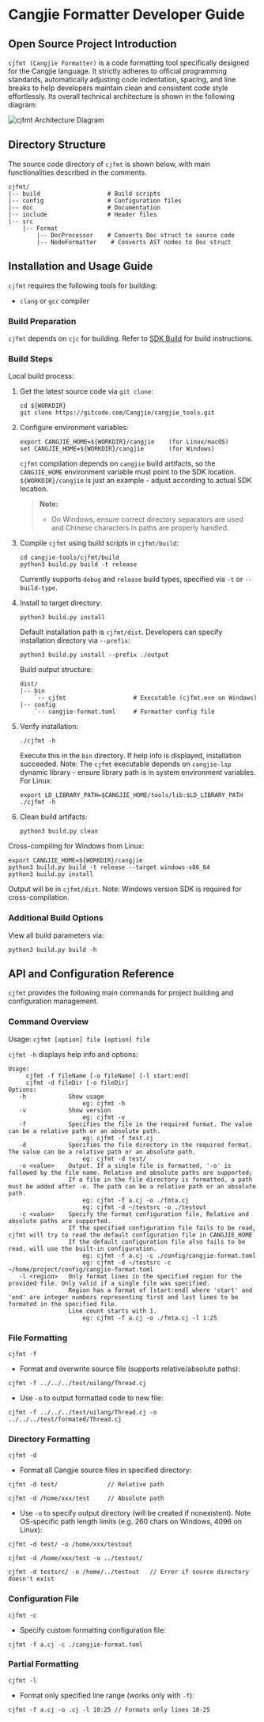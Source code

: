 # Cangjie Formatter Developer Guide

## Open Source Project Introduction

`cjfmt (Cangjie Formatter)` is a code formatting tool specifically designed for the Cangjie language. It strictly adheres to official programming standards, automatically adjusting code indentation, spacing, and line breaks to help developers maintain clean and consistent code style effortlessly. Its overall technical architecture is shown in the following diagram:

![cjfmt Architecture Diagram](../figures/cjfmt-architecture.jpg)

## Directory Structure

The source code directory of `cjfmt` is shown below, with main functionalities described in the comments.
```
cjfmt/
|-- build                   # Build scripts
|-- config                  # Configuration files
|-- doc                     # Documentation
|-- include                 # Header files
|-- src
    |-- Format
        |-- DocProcessor    # Converts Doc struct to source code
        |-- NodeFormatter    # Converts AST nodes to Doc struct
```

## Installation and Usage Guide

`cjfmt` requires the following tools for building:

- `clang` or `gcc` compiler

### Build Preparation

`cjfmt` depends on `cjc` for building. Refer to [SDK Build]() for build instructions.

### Build Steps

Local build process:

1. Get the latest source code via `git clone`:

    ```shell
    cd ${WORKDIR}
    git clone https://gitcode.com/Cangjie/cangjie_tools.git
    ```

2. Configure environment variables:

    ```shell
    export CANGJIE_HOME=${WORKDIR}/cangjie    (for Linux/macOS)
    set CANGJIE_HOME=${WORKDIR}/cangjie       (for Windows)
    ```

    `cjfmt` compilation depends on `cangjie` build artifacts, so the `CANGJIE_HOME` environment variable must point to the SDK location. `${WORKDIR}/cangjie` is just an example - adjust according to actual SDK location.

   > **Note:**
   >
   > - On Windows, ensure correct directory separators are used and Chinese characters in paths are properly handled.

3. Compile `cjfmt` using build scripts in `cjfmt/build`:

    ```shell
    cd cangjie-tools/cjfmt/build
    python3 build.py build -t release
    ```

    Currently supports `debug` and `release` build types, specified via `-t` or `--build-type`.

4. Install to target directory:

    ```shell
    python3 build.py install
    ```

    Default installation path is `cjfmt/dist`. Developers can specify installation directory via `--prefix`:

    ```shell
    python3 build.py install --prefix ./output
    ```

    Build output structure:

    ```
    dist/
    |-- bin
        `-- cjfmt                   # Executable (cjfmt.exe on Windows)
    |-- config
        `-- cangjie-format.toml     # Formatter config file
    ```

5. Verify installation:

    ```shell
    ./cjfmt -h
    ```

    Execute this in the `bin` directory. If help info is displayed, installation succeeded. Note: The `cjfmt` executable depends on `cangjie-lsp` dynamic library - ensure library path is in system environment variables. For Linux:

    ```shell
    export LD_LIBRARY_PATH=$CANGJIE_HOME/tools/lib:$LD_LIBRARY_PATH
    ./cjfmt -h
    ```

6. Clean build artifacts:

   ```shell
   python3 build.py clean
   ```

Cross-compiling for Windows from Linux:

```shell
export CANGJIE_HOME=${WORKDIR}/cangjie
python3 build.py build -t release --target windows-x86_64
python3 build.py install
```

Output will be in `cjfmt/dist`. Note: Windows version SDK is required for cross-compilation.

### Additional Build Options

View all build parameters via:

```shell
python3 build.py build -h
```

## API and Configuration Reference

`cjfmt` provides the following main commands for project building and configuration management.

### Command Overview

Usage: `cjfmt [option] file [option] file`

`cjfmt -h` displays help info and options:

```text
Usage:
     cjfmt -f fileName [-o fileName] [-l start:end]
     cjfmt -d fileDir [-o fileDir]
Options:
   -h            Show usage
                     eg: cjfmt -h
   -v            Show version
                     eg: cjfmt -v
   -f            Specifies the file in the required format. The value can be a relative path or an absolute path.
                     eg: cjfmt -f test.cj
   -d            Specifies the file directory in the required format. The value can be a relative path or an absolute path.
                     eg: cjfmt -d test/
   -o <value>    Output. If a single file is formatted, '-o' is followed by the file name. Relative and absolute paths are supported;
                 If a file in the file directory is formatted, a path must be added after -o. The path can be a relative path or an absolute path.
                     eg: cjfmt -f a.cj -o ./fmta.cj
                     eg: cjfmt -d ~/testsrc -o ./testout
   -c <value>    Specify the format configuration file, Relative and absolute paths are supported.
                 If the specified configuration file fails to be read, cjfmt will try to read the default configuration file in CANGJIE_HOME
                 If the default configuration file also fails to be read, will use the built-in configuration.
                     eg: cjfmt -f a.cj -c ./config/cangjie-format.toml
                     eg: cjfmt -d ~/testsrc -c ~/home/project/config/cangjie-format.toml
   -l <region>   Only format lines in the specified region for the provided file. Only valid if a single file was specified.
                 Region has a format of [start:end] where 'start' and 'end' are integer numbers representing first and last lines to be formated in the specified file.
                 Line count starts with 1.
                     eg: cjfmt -f a.cj -o ./fmta.cj -l 1:25
```

### File Formatting

`cjfmt -f`

- Format and overwrite source file (supports relative/absolute paths):

```shell
cjfmt -f ../../../test/uilang/Thread.cj
```

- Use `-o` to output formatted code to new file:

```shell
cjfmt -f ../../../test/uilang/Thread.cj -o ../../../test/formated/Thread.cj
```

### Directory Formatting

`cjfmt -d`

- Format all Cangjie source files in specified directory:

```shell
cjfmt -d test/              // Relative path

cjfmt -d /home/xxx/test     // Absolute path
```

- Use `-o` to specify output directory (will be created if nonexistent). Note OS-specific path length limits (e.g. 260 chars on Windows, 4096 on Linux):

```shell
cjfmt -d test/ -o /home/xxx/testout

cjfmt -d /home/xxx/test -o ../testout/

cjfmt -d testsrc/ -o /home/../testout   // Error if source directory doesn't exist
```

### Configuration File

`cjfmt -c`

- Specify custom formatting configuration file:

```shell
cjfmt -f a.cj -c ./cangjie-format.toml
```

### Partial Formatting

`cjfmt -l`

- Format only specified line range (works only with `-f`):

```shell
cjfmt -f a.cj -o .cj -l 10:25 // Formats only lines 10-25
```
